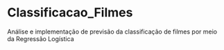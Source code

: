 # Classificacao_Filmes
Análise e implementação de previsão da classificação de filmes por meio da Regressão Logística
